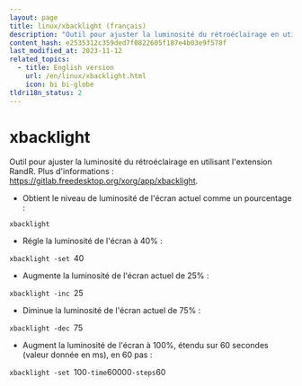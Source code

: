 ```yaml
---
layout: page
title: linux/xbacklight (français)
description: "Outil pour ajuster la luminosité du rétroéclairage en utilisant l'extension RandR."
content_hash: e2535312c359ded7f0822605f187e4b03e9f578f
last_modified_at: 2023-11-12
related_topics:
  - title: English version
    url: /en/linux/xbacklight.html
    icon: bi bi-globe
tldri18n_status: 2
---
```

# xbacklight

Outil pour ajuster la luminosité du rétroéclairage en utilisant l'extension RandR.
Plus d'informations : <https://gitlab.freedesktop.org/xorg/app/xbacklight>.

- Obtient le niveau de luminosité de l'écran actuel comme un pourcentage :

`xbacklight`

- Régle la luminosité de l'écran à 40% :

`xbacklight -set `<span class="tldr-var badge badge-pill bg-dark-lm bg-white-dm text-white-lm text-dark-dm font-weight-bold">40</span>

- Augmente la luminosité de l'écran actuel de 25% :

`xbacklight -inc `<span class="tldr-var badge badge-pill bg-dark-lm bg-white-dm text-white-lm text-dark-dm font-weight-bold">25</span>

- Diminue la luminosité de l'écran actuel de 75% :

`xbacklight -dec `<span class="tldr-var badge badge-pill bg-dark-lm bg-white-dm text-white-lm text-dark-dm font-weight-bold">75</span>

- Augment la luminosité de l'écran à 100%, étendu sur 60 secondes (valeur donnée en ms), en 60 pas :

`xbacklight -set `<span class="tldr-var badge badge-pill bg-dark-lm bg-white-dm text-white-lm text-dark-dm font-weight-bold">100</span>` -time `<span class="tldr-var badge badge-pill bg-dark-lm bg-white-dm text-white-lm text-dark-dm font-weight-bold">60000</span>` -steps `<span class="tldr-var badge badge-pill bg-dark-lm bg-white-dm text-white-lm text-dark-dm font-weight-bold">60</span>
